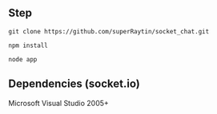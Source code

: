 ## Step

```
git clone https://github.com/superRaytin/socket_chat.git
```

```
npm install
```

```
node app
```

## Dependencies (socket.io)
Microsoft Visual Studio 2005+